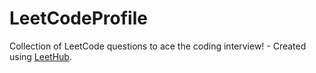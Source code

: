 # LeetCodeProfile
Collection of LeetCode questions to ace the coding interview! - Created using [LeetHub](https://github.com/QasimWani/LeetHub).
